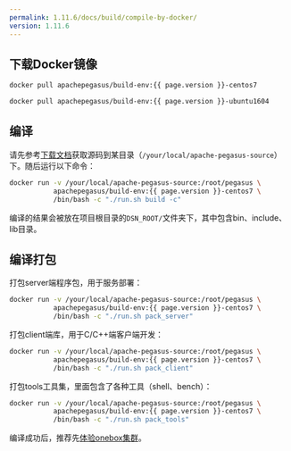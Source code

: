 ```yaml
---
permalink: 1.11.6/docs/build/compile-by-docker/
version: 1.11.6
---
```


## 下载Docker镜像

```sh
docker pull apachepegasus/build-env:{{ page.version }}-centos7
```

```sh
docker pull apachepegasus/build-env:{{ page.version }}-ubuntu1604
```

## 编译

请先参考[下载文档](/docs/downloads)获取源码到某目录（`/your/local/apache-pegasus-source`）下。随后运行以下命令：

```sh
docker run -v /your/local/apache-pegasus-source:/root/pegasus \
           apachepegasus/build-env:{{ page.version }}-centos7 \
           /bin/bash -c "./run.sh build -c"
```

编译的结果会被放在项目根目录的`DSN_ROOT/`文件夹下，其中包含bin、include、lib目录。

## 编译打包

打包server端程序包，用于服务部署：

```bash
docker run -v /your/local/apache-pegasus-source:/root/pegasus \
           apachepegasus/build-env:{{ page.version }}-centos7 \
           /bin/bash -c "./run.sh pack_server"
```

打包client端库，用于C/C++端客户端开发：

```bash
docker run -v /your/local/apache-pegasus-source:/root/pegasus \
           apachepegasus/build-env:{{ page.version }}-centos7 \
           /bin/bash -c "./run.sh pack_client"
```

打包tools工具集，里面包含了各种工具（shell、bench）：

```bash
docker run -v /your/local/apache-pegasus-source:/root/pegasus \
           apachepegasus/build-env:{{ page.version }}-centos7 \
           /bin/bash -c "./run.sh pack_tools"
```

编译成功后，推荐先[体验onebox集群](/overview/onebox)。
